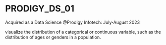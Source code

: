 # PRODIGY_DS_01
Acquired as a Data Science @Prodigy Infotech: July-August 2023

 visualize the distribution of a categorical or continuous variable, such as the distribution of ages or genders in a population.
